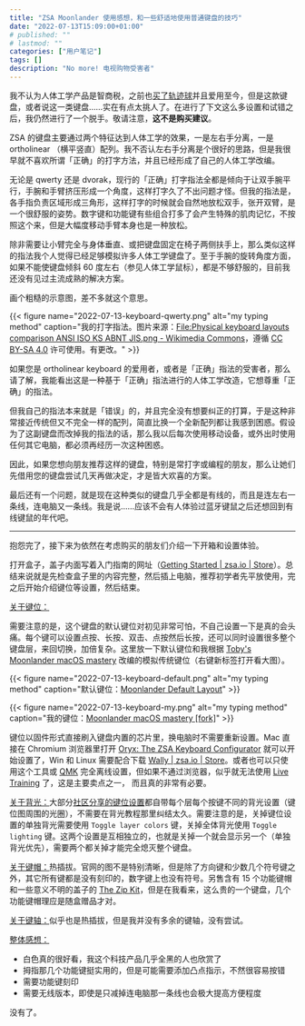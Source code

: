 ```yaml
---
title: "ZSA Moonlander 使用感想，和一些舒适地使用普通键盘的技巧"
date: "2022-07-13T15:09:00+01:00"
# published: ""
# lastmod: ""
categories: ["用户笔记"]
tags: []
description: "No more! 电视购物受害者"
---
```


我不认为人体工学产品是智商税，之前也[买了轨迹球](/posts/2021-09-22-aug-gains-and-losses-online-shopping/#logitech-mx-ergo)并且爱用至今，但是这款键盘，或者说这一类键盘……实在有点太挑人了。在进行了下文这么多设置和试错之后，我仍然进行了一个脱手。敬请注意，**这不是购买建议**。

<!-- 它有很多功能，但是至少现在的我并不需要这些功能；它想尊重「正确」的指法，但我自己的指法本来就是「错误」的，被纠正一番反而手不舒服脑子也不舒服。因此 -->

ZSA 的键盘主要通过两个特征达到人体工学的效果，一是左右手分离，一是 ortholinear （横平竖直）配列。我不否认左右手分离是个很好的思路，但是我很早就不喜欢所谓「正确」的打字方法，并且已经形成了自己的人体工学改编。

无论是 qwerty 还是 dvorak，现行的「正确」打字指法全都是倾向于让双手腕平行，手腕和手臂挤压形成一个角度，这样打字久了不出问题才怪。但我的指法是，各手指负责区域形成三角形，这样打字的时候就会自然地放松双手，张开双臂，是一个很舒服的姿势。数字键和功能键有些组合打多了会产生特殊的肌肉记忆，不按照这个来，但是大幅度移动手臂本身也是一种放松。

除非需要让小臂完全与身体垂直、或把键盘固定在椅子两侧扶手上，那么类似这样的指法我个人觉得已经足够模拟许多人体工学键盘了。至于手腕的旋转角度方面，如果不能使键盘倾斜 60 度左右（参见人体工学鼠标），都是不够舒服的，目前我还没有见过主流成熟的解决方案。

画个粗糙的示意图，差不多就这个意思。

{{< figure name="2022-07-13-keyboard-qwerty.png" alt="my typing method" caption="我的打字指法。图片来源：[File:Physical keyboard layouts comparison ANSI ISO KS ABNT JIS.png - Wikimedia Commons](https://commons.wikimedia.org/wiki/File:Physical_keyboard_layouts_comparison_ANSI_ISO_KS_ABNT_JIS.png)，遵循 [CC BY-SA 4.0](https://creativecommons.org/licenses/by-sa/4.0/) 许可使用。有更改。" >}}

如果您是 ortholinear keyboard 的爱用者，或者是「正确」指法的受害者，那么请了解，我能看出这是一种基于「正确」指法进行的人体工学改造，它想尊重「正确」的指法。

但我自己的指法本来就是「错误」的，并且完全没有想要纠正的打算，于是这种非常接近传统但又不完全一样的配列，简直比换一个全新配列都让我感到困惑。假设为了这副键盘而改掉我的指法的话，那么我以后每次使用移动设备，或外出时使用任何其它电脑，都必须再经历一次这种困惑。

因此，如果您想向朋友推荐这样的键盘，特别是常打字或编程的朋友，那么让她们先借用您的键盘尝试几天再做决定，才是皆大欢喜的方案。

<!-- 作为幸运或不幸地从甚至没记事开始就能常常摸到电脑的人，我的肌肉记忆被非常牢固地锁在 staggered ANSI qwerty 上。任何 ANSI 之外的功能键配列都能让我迷路上好一阵子，更不要说非传统的字母配列了。 -->

最后还有一个问题，就是现在这种类似的键盘几乎全都是有线的，而且是连左右一条线，连电脑又一条线。我是说……应该不会有人体验过蓝牙键鼠之后还想回到有线键鼠的年代吧。

<!-- （目前惟一能找到的无线分离键盘是[Sirius Uni660](https://geekhack.org/index.php?topic=98905.0) -->

---

抱怨完了，接下来为依然在考虑购买的朋友们介绍一下开箱和设置体验。

打开盒子，盖子内面写着入门指南的网址（[Getting Started \| zsa\.io \| Store](https://www.zsa.io/101/)）。总结来说就是先检查盒子里的内容完整，然后插上电脑，推荐初学者先平放使用，完之后开始介绍键位等设置，然后结束。

<u>关于键位：</u>

需要注意的是，这个键盘的默认键位对初见非常可怕，不自己设置一下是真的会头痛。每个键可以设置点按、长按、双击、点按然后长按，还可以同时设置很多整个键盘层，来回切换，加倍复杂。这里放一下默认键位和我根据 [Toby's Moonlander macOS mastery](https://configure.zsa.io/moonlander/layouts/5yOoq/latest/0) 改编的模拟传统键位（右键新标签打开看大图）。

{{< figure name="2022-07-13-keyboard-default.png" alt="my typing method" caption="默认键位：[Moonlander Default Layout](https://configure.zsa.io/moonlander/layouts/default/latest/0)" >}}

{{< figure name="2022-07-13-keyboard-my.png" alt="my typing method" caption="我的键位：[Moonlander macOS mastery \[fork\]](https://configure.zsa.io/moonlander/layouts/eBvll/latest/0)" >}}

键位以固件形式直接刷入键盘内置的芯片里，换电脑时不需要重新设置。Mac 直接在 Chromium 浏览器里打开 [Oryx: The ZSA Keyboard Configurator](https://configure.zsa.io/) 就可以开始设置了，Win 和 Linux 需要配合下载 [Wally \| zsa.io \| Store](https://www.zsa.io/wally/)。或者也可以只使用这个工具或 [QMK](https://github.com/qmk/qmk_firmware) 完全离线设置，但如果不通过浏览器，似乎就无法使用 [Live Training](https://configure.zsa.io/train) 了，这是主要卖点之一， 而且真的非常有必要。

<u>关于背光：</u>大部分[社区分享的键位设置](https://configure.zsa.io/moonlander/search)都自带每个层每个按键不同的背光设置（键位图周围的光圈），不需要在背光教程那里纠结太久。需要注意的是，关掉键位设置的单独背光需要使用 `Toggle layer colors` 键，关掉全体背光使用 `Toggle lighting` 键。这两个设置是互相独立的，也就是关掉一个就会显示另一个（单独背光优先），需要两个都关掉才能完全熄灭整个键盘。

<u>关于键帽：</u>热插拔。官网的图不是特别清晰，但是除了方向键和少数几个符号键之外，其它所有键都是没有刻印的，数字键上也没有符号。另售含有 15 个功能键帽和一些意义不明的盖子的 [The Zip Kit](https://www.zsa.io/moonlander/zip-kit/)，但是在我看来，这么贵的一个键盘，几个功能键帽理应是随盒赠品才对。

<u>关于键轴：</u>似乎也是热插拔，但是我并没有多余的键轴，没有尝试。

<u>整体感想：</u>

- 白色真的很好看，我这个科技产品几乎全黑的人也欣赏了
- 拇指那几个功能键挺实用的，但是可能需要添加凸点指示，不然很容易按错
- 需要功能键刻印
- 需要无线版本，即使是只减掉连电脑那一条线也会极大提高方便程度

没有了。
